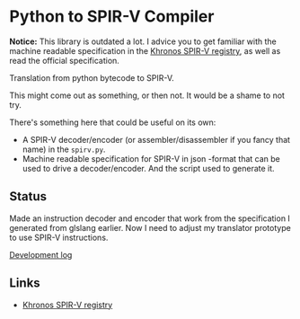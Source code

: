 # Python to SPIR-V Compiler

**Notice:** This library is outdated a lot. I advice you to get familiar with the machine readable specification in the [Khronos SPIR-V registry][spec], as well as read the official specification.

 [spec]: https://www.khronos.org/registry/spir-v/

Translation from python bytecode to SPIR-V.

This might come out as something, or then not. It would be a shame to not try.

There's something here that could be useful on its own:

 * A SPIR-V decoder/encoder (or assembler/disassembler if you fancy that name) in the `spirv.py`.
 * Machine readable specification for SPIR-V in json -format that can be used to drive a decoder/encoder. And the script used to generate it.

## Status

Made an instruction decoder and encoder that work from the specification I generated from glslang earlier. Now I need to adjust my translator prototype to use SPIR-V instructions.

[Development log](DEV.md)

## Links

 * [Khronos SPIR-V registry](https://www.khronos.org/registry/spir-v/)
